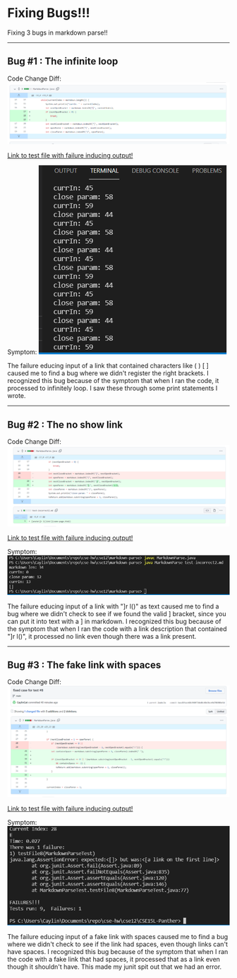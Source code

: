 # Fixing Bugs!!!
Fixing 3 bugs in markdown parse!!

---
## Bug #1 : The infinite loop

Code Change Diff:
![Image](/labReport2Images/fixingloop.PNG) 


[Link to test file with failure inducing output!](https://github.com/CaylinCat/markdown-parse/blob/main/test-incorrect.md)

Symptom:
![Image](/labReport2Images/infiniteloop.PNG) 

The failure educing input of a link that contained characters like ( ) [ ] caused me to find a bug where we didn't register the right brackets. 
I recognized this bug because of the symptom that when I ran the code, it processed to infinitely loop. I saw these through some print statements I wrote.

---
## Bug #2 : The no show link

Code Change Diff:
![Image](/labReport2Images/fixedtest1.PNG) 


[Link to test file with failure inducing output!](https://github.com/CaylinCat/markdown-parse/blob/main/test-incorrect2.md)

Symptom:
![Image](/labReport2Images/failure2.PNG) 

The failure educing input of a link with "\]r l()" as text caused me to find a bug where we didn't check to see if we found the valid ] bracket, since you can put it into text with a \] in markdown. 
I recognized this bug because of the symptom that when I ran the code with a link description that contained "\]r l()", it processed no link even though there was a link present.

---
## Bug #3 : The fake link with spaces

Code Change Diff:
![Image](/labReport2Images/fixedtest3.PNG) 


[Link to test file with failure inducing output!](https://github.com/CaylinCat/CSE15L-Panther/blob/main/test-file8.md)

Symptom:
![Image](/labReport2Images/failure1.PNG) 

The failure educing input of a fake link with spaces caused me to find a bug where we didn't check to see if the link had spaces, even though links can't have spaces. 
I recognized this bug because of the symptom that when I ran the code with a fake link that had spaces, it processed that as a link even though it shouldn't have. This made my junit spit out that we had an error.



